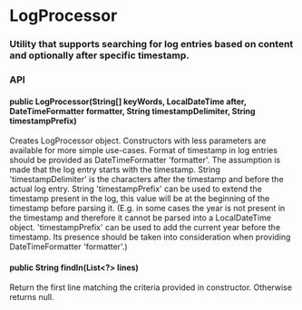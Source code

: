 # LogProcessor

### Utility that supports searching for log entries based on content and optionally after specific timestamp.

### API

#### public LogProcessor(String[] keyWords, LocalDateTime after, DateTimeFormatter formatter, String timestampDelimiter, String timestampPrefix)
Creates LogProcessor object. Constructors with less parameters are available for more simple use-cases. Format of timestamp in log entries should be provided as DateTimeFormatter 'formatter'. The assumption is made that the log entry starts with the timestamp. String 'timestampDelimiter' is the characters after the timestamp and before the actual log entry. String 'timestampPrefix' can be used to extend the timestamp present in the log, this value will be at the beginning of the timestamp before parsing it. (E.g. in some cases the year is not present in the timestamp and therefore it cannot be parsed into a LocalDateTime object. 'timestampPrefix' can be used to add the current year before the timestamp. Its presence should be taken into consideration when providing DateTimeFormatter 'formatter'.)

#### public String findIn(List<?> lines)
Return the first line matching the criteria provided in constructor. Otherwise returns null.
